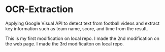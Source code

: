 # OCR-Extraction
Applying Google Visual API to detect text from football videos and extract key information such as team name, score, and time from the result.

This is my first modification on local repo.
I made the 2nd modification on the web page.
I made the 3rd modificaiton on local repo.
